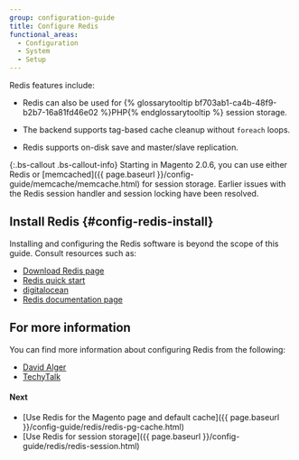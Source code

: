 ```yaml
---
group: configuration-guide
title: Configure Redis
functional_areas:
  - Configuration
  - System
  - Setup
---
```


Redis features include:

* Redis can also be used for {% glossarytooltip bf703ab1-ca4b-48f9-b2b7-16a81fd46e02 %}PHP{% endglossarytooltip %} session storage.

* The backend supports tag-based cache cleanup without `foreach` loops.

* Redis supports on-disk save and master/slave replication.

{:.bs-callout .bs-callout-info}
Starting in Magento 2.0.6, you can use either Redis or [memcached]({{ page.baseurl }}/config-guide/memcache/memcache.html) for session storage. Earlier issues with the Redis session handler and session locking have been resolved.

## Install Redis {#config-redis-install}

Installing and configuring the Redis software is beyond the scope of this guide. Consult resources such as:

*	[Download Redis page](http://redis.io/download)
*	[Redis quick start](http://redis.io/topics/quickstart)
*	[digitalocean](https://www.digitalocean.com/community/tutorials/how-to-install-and-use-redis)
*	[Redis documentation page](http://redis.io/documentation)

## For more information

You can find more information about configuring Redis from the following:

*	[David Alger](http://davidalger.com/development/magento/configuring-magento-2-to-use-redis-cache-backend/)
*	[TechyTalk](http://www.techytalk.info/configuring-cache-storage-backends-magento-2-redis/)

#### Next

*	[Use Redis for the Magento page and default cache]({{ page.baseurl }}/config-guide/redis/redis-pg-cache.html)
*	[Use Redis for session storage]({{ page.baseurl }}/config-guide/redis/redis-session.html)
